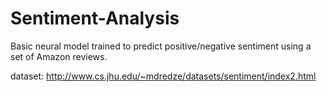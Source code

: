 # Sentiment-Analysis
Basic neural model trained to predict positive/negative sentiment using a set of Amazon reviews.

dataset: http://www.cs.jhu.edu/~mdredze/datasets/sentiment/index2.html
